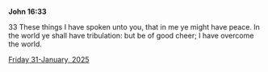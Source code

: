 **John 16:33**

33 These things I have spoken unto you, that in me ye might have peace. In the world ye shall have tribulation: but be of good cheer; I have overcome the world. 

[Friday 31-January, 2025](https://getbible.net/kjv/John/16/33)
